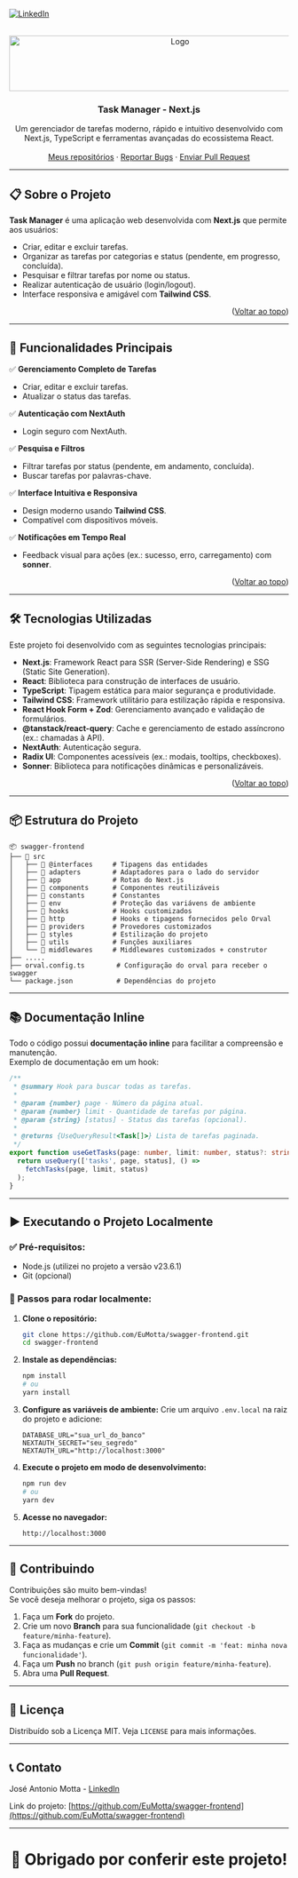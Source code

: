 [![LinkedIn][linkedin-shield]][linkedin-url]

<!-- LOGO DO PROJETO -->
<br />
<div align="center">
  <a href="https://github.com/EuMotta/swagger-frontend">
    <img src="https://i.ibb.co/K6wGmvs/next-1.png" alt="Logo" width="600" height="100">
  </a>

  <h3 align="center">Task Manager - Next.js</h3>

  <p align="center">
    Um gerenciador de tarefas moderno, rápido e intuitivo desenvolvido com Next.js, TypeScript e ferramentas avançadas do ecossistema React.
    <br />
    <br />
    <a href="https://github.com/EuMotta?tab=repositories">Meus repositórios</a>
    ·
    <a href="https://github.com/EuMotta/swagger-frontend/issues">Reportar Bugs</a>
    ·
    <a href="https://github.com/EuMotta/swagger-frontend/pulls">Enviar Pull Request</a>
  </p>
</div>

---

## 📋 Sobre o Projeto

**Task Manager** é uma aplicação web desenvolvida com **Next.js** que permite aos usuários:

- Criar, editar e excluir tarefas.
- Organizar as tarefas por categorias e status (pendente, em progresso, concluída).
- Pesquisar e filtrar tarefas por nome ou status.
- Realizar autenticação de usuário (login/logout).
- Interface responsiva e amigável com **Tailwind CSS**.

<p align="right">(<a href="#readme-top">Voltar ao topo</a>)</p>

---

## 🚀 Funcionalidades Principais

✅ **Gerenciamento Completo de Tarefas**  
   - Criar, editar e excluir tarefas.  
   - Atualizar o status das tarefas.  

✅ **Autenticação com NextAuth**  
   - Login seguro com NextAuth.  

✅ **Pesquisa e Filtros**  
   - Filtrar tarefas por status (pendente, em andamento, concluída).  
   - Buscar tarefas por palavras-chave.  

✅ **Interface Intuitiva e Responsiva**  
   - Design moderno usando **Tailwind CSS**.  
   - Compatível com dispositivos móveis.  

✅ **Notificações em Tempo Real**  
   - Feedback visual para ações (ex.: sucesso, erro, carregamento) com **sonner**.

<p align="right">(<a href="#readme-top">Voltar ao topo</a>)</p>

---

## 🛠️ Tecnologias Utilizadas

Este projeto foi desenvolvido com as seguintes tecnologias principais:

- **Next.js**: Framework React para SSR (Server-Side Rendering) e SSG (Static Site Generation).
- **React**: Biblioteca para construção de interfaces de usuário.
- **TypeScript**: Tipagem estática para maior segurança e produtividade.
- **Tailwind CSS**: Framework utilitário para estilização rápida e responsiva.
- **React Hook Form + Zod**: Gerenciamento avançado e validação de formulários.
- **@tanstack/react-query**: Cache e gerenciamento de estado assíncrono (ex.: chamadas à API).
- **NextAuth**: Autenticação segura.
- **Radix UI**: Componentes acessíveis (ex.: modais, tooltips, checkboxes).
- **Sonner**: Biblioteca para notificações dinâmicas e personalizáveis.

<p align="right">(<a href="#readme-top">Voltar ao topo</a>)</p>

---

## 📦 Estrutura do Projeto

```
📦 swagger-frontend
├── 📂 src
│   ├── 📂 @interfaces     # Tipagens das entidades
│   ├── 📂 adapters        # Adaptadores para o lado do servidor
│   ├── 📂 app             # Rotas do Next.js
│   ├── 📂 components      # Componentes reutilizáveis
│   ├── 📂 constants       # Constantes
│   ├── 📂 env             # Proteção das variávens de ambiente
│   ├── 📂 hooks           # Hooks customizados
│   ├── 📂 http            # Hooks e tipagens fornecidos pelo Orval
│   ├── 📂 providers       # Provedores customizados
│   ├── 📂 styles          # Estilização do projeto
│   ├── 📂 utils           # Funções auxiliares
│   └── 📂 middlewares     # Middlewares customizados + construtor
├── .....
├── orval.config.ts        # Configuração do orval para receber o swagger
└── package.json           # Dependências do projeto
```

---

## 📚 Documentação Inline

Todo o código possui **documentação inline**  para facilitar a compreensão e manutenção.  
Exemplo de documentação em um hook:  

```typescript
/**
 * @summary Hook para buscar todas as tarefas.
 *
 * @param {number} page - Número da página atual.
 * @param {number} limit - Quantidade de tarefas por página.
 * @param {string} [status] - Status das tarefas (opcional).
 *
 * @returns {UseQueryResult<Task[]>} Lista de tarefas paginada.
 */
export function useGetTasks(page: number, limit: number, status?: string) {
  return useQuery(['tasks', page, status], () =>
    fetchTasks(page, limit, status)
  );
}
```

---

## ▶️ Executando o Projeto Localmente

### ✅ Pré-requisitos:

- Node.js (utilizei no projeto a versão v23.6.1)
- Git (opcional)

### 🔨 Passos para rodar localmente:

1. **Clone o repositório:**
   ```bash
   git clone https://github.com/EuMotta/swagger-frontend.git
   cd swagger-frontend
   ```

2. **Instale as dependências:**
   ```bash
   npm install
   # ou
   yarn install
   ```

3. **Configure as variáveis de ambiente:**
   Crie um arquivo `.env.local` na raiz do projeto e adicione:

   ```env
   DATABASE_URL="sua_url_do_banco"
   NEXTAUTH_SECRET="seu_segredo"
   NEXTAUTH_URL="http://localhost:3000"
   ```

4. **Execute o projeto em modo de desenvolvimento:**
   ```bash
   npm run dev
   # ou
   yarn dev
   ```

5. **Acesse no navegador:**
   ```
   http://localhost:3000
   ```

---

## 🤝 Contribuindo

Contribuições são muito bem-vindas!  
Se você deseja melhorar o projeto, siga os passos:

1. Faça um **Fork** do projeto.
2. Crie um novo **Branch** para sua funcionalidade (`git checkout -b feature/minha-feature`).
3. Faça as mudanças e crie um **Commit** (`git commit -m 'feat: minha nova funcionalidade'`).
4. Faça um **Push** no branch (`git push origin feature/minha-feature`).
5. Abra uma **Pull Request**.

---

## 📄 Licença

Distribuído sob a Licença MIT. Veja `LICENSE` para mais informações.

---

## 📞 Contato

José Antonio Motta - [LinkedIn](https://www.linkedin.com/in/jos%C3%A9-antonio-bueno-motta-61006a26b/)

Link do projeto: [https://github.com/EuMotta/swagger-frontend](https://github.com/EuMotta/swagger-frontend)

---

<h1 align="center">
    <div>🚀 Obrigado por conferir este projeto!</div>
</h1>

[linkedin-shield]: https://img.shields.io/badge/-LinkedIn-black.svg?style=for-the-badge&logo=linkedin&colorB=555  
[linkedin-url]: https://linkedin.com/in/jos%C3%A9-antonio-bueno-motta-61006a26b/  
[Next.js]: https://img.shields.io/badge/next.js-000000?style=for-the-badge&logo=nextdotjs&logoColor=white  
[Next-url]: https://nextjs.org/  
[React.js]: https://img.shields.io/badge/React-20232A?style=for-the-badge&logo=react&logoColor=61DAFB  
[React-url]: https://react.dev/

